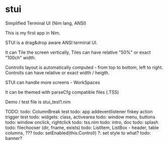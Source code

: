 # stui
Simplified Terminal UI (Nim lang, ANSI)

This is my first app in Nim.

STUI is a drag&drop aware ANSI terminal UI.

It can Tile the screen vertically, Tiles can have relative "50%" or exact "100ch" width.

Controlls layout is automatically computed - from top to bottom, left to right.
Controlls can have relative or exact width / heigth.

STUI can handle more screens - WorkSpaces

It can be themed with parseCfg compatible files (.TSS)

Demo / test file is stui_test1.nim

TODO:
 todo: ColumnBreak test
 todo: app addeventlistener fnkey action trigger test
 todo: widgets: class, activearea
 todo: window menu, buttons
 todo: window onclick, rightclick
 todo: tss.nim
 todo: intro, doc
 todo: splash
 todo: filechooser (dir, fname, exists)
 todo: ListItem, ListBox - header, table columns, ???
 todo: setEnabled(this:Controll) ?: set style to what?
 todo: banner?
